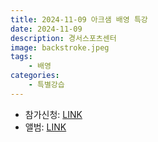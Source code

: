 ```yaml
---
title: 2024-11-09 아크샘 배영 특강
date: 2024-11-09
description: 경서스포츠센터
image: backstroke.jpeg
tags:
    - 배영
categories:
    - 특별강습
---
```


- 참가신청: [LINK](https://band.us/band/93484357/schedule/4%2F93484357%2F522369908%2F19700101)
- 앨범: [LINK](https://band.us/band/93484357/album/83118827)
